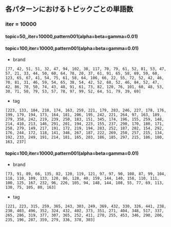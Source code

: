 ## 各パターンにおけるトピックごとの単語数
### iter = 10000
#### topic=50,,iter=10000,pattern001(alpha=beta=gamma=0.01)

#### topic=100,iter=10000,pattern001(alpha=beta=gamma=0.01)
- brand
```
[77, 42, 51, 51, 32, 47, 94, 102, 38, 117, 70, 79, 61, 52, 81, 53, 47, 57, 21, 33, 44, 50, 60, 64, 78, 20, 37, 61, 91, 65, 58, 69, 59, 60, 123, 65, 67, 41, 54, 75, 61, 58, 64, 106, 66, 22, 55, 72, 52, 42, 46, 70, 81, 31, 46, 59, 54, 65, 38, 54, 42, 52, 68, 52, 46, 84, 52, 47, 42, 86, 70, 50, 74, 43, 48, 91, 61, 73, 82, 120, 76, 101, 60, 48, 53, 30, 71, 50, 79, 53, 57, 78, 97, 99, 52, 64, 51, 79, 39, 69]
```
- tag
```
[223, 133, 184, 210, 174, 163, 259, 221, 179, 283, 246, 227, 178, 176, 199, 179, 194, 173, 164, 181, 206, 195, 242, 221, 264, 97, 163, 189, 279, 358, 242, 219, 239, 250, 183, 151, 345, 174, 196, 155, 259, 148, 214, 410, 213, 146, 291, 201, 194, 223, 155, 237, 290, 170, 180, 171, 258, 279, 149, 217, 191, 172, 219, 194, 283, 252, 187, 202, 154, 292, 176, 244, 172, 118, 141, 346, 267, 187, 222, 269, 250, 257, 215, 134, 192, 233, 249, 191, 214, 181, 165, 203, 186, 185, 297, 215, 186, 180, 163, 237]
```

#### topic=100,iter=10000,pattern001(alpha=beta=gamma=0.01)
- brand
```
[73, 91, 89, 66, 135, 82, 120, 119, 121, 97, 97, 90, 108, 87, 99, 104, 118, 110, 109, 133, 120, 86, 128, 40, 159, 144, 140, 158, 110, 111, 100, 125, 167, 232, 96, 226, 105, 94, 148, 144, 108, 55, 77, 69, 113, 130, 75, 105, 80, 163]
```
- tag
```
[221, 223, 315, 259, 365, 243, 303, 249, 369, 432, 330, 326, 441, 238, 230, 403, 496, 352, 324, 432, 402, 373, 351, 271, 404, 348, 517, 337, 265, 286, 319, 377, 307, 365, 252, 411, 270, 255, 453, 346, 290, 206, 235, 196, 287, 359, 279, 336, 378, 303]
```